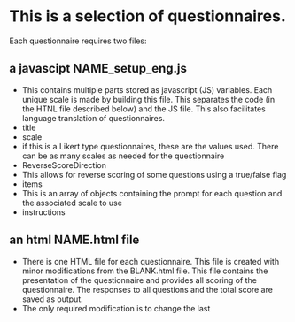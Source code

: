 # This is a selection of questionnaires.

Each questionnaire requires two files:
## a javascipt NAME_setup_eng.js 
- This contains multiple parts stored as javascript (JS) variables. Each unique scale is made by building this file. This separates the code (in the HTNL file described below) and the JS file. This also facilitates language translation of questionnaires.
- title
- scale
- if this is a Likert type questionnaires, these are the values used. There can be as many scales as needed for the questionnaire
- ReverseScoreDirection
- This allows for reverse scoring of some questions using a true/false flag
- items
- This is an array of objects containing the prompt for each question and the associated scale to use
- instructions

## an html NAME.html file 
- There is one HTML file for each questionnaire. This file is created with minor modifications from the BLANK.html file. This file contains the presentation of the questionnaire and provides all scoring of the questionnaire. The responses to all questions and the total score are saved as output. 
- The only required modification is to change the last <script> impoirt line to the JS file name above.
